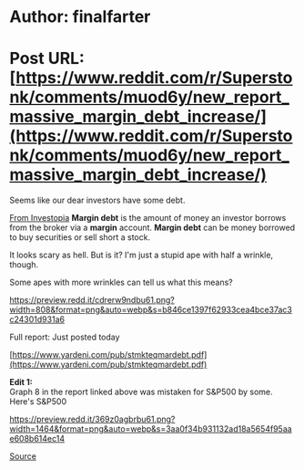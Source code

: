# Author: finalfarter
# Post URL: [https://www.reddit.com/r/Superstonk/comments/muod6y/new_report_massive_margin_debt_increase/](https://www.reddit.com/r/Superstonk/comments/muod6y/new_report_massive_margin_debt_increase/)


Seems like our dear investors have some debt.

[From Investopia](https://www.investopedia.com/terms/m/margin_debt.asp) **Margin debt** is the amount of money an investor borrows from the broker via a **margin** account. **Margin debt** can be money borrowed to buy securities or sell short a stock.

It looks scary as hell. But is it? I'm just a stupid ape with half a wrinkle, though.

Some apes with more wrinkles can tell us what this means?

https://preview.redd.it/cdrerw9ndbu61.png?width=808&format=png&auto=webp&s=b846ce1397f62933cea4bce37ac3c24301d931a6

Full report: Just posted today

[https://www.yardeni.com/pub/stmkteqmardebt.pdf](https://www.yardeni.com/pub/stmkteqmardebt.pdf)

**Edit 1:**  
Graph 8 in the report linked above was mistaken for S&P500 by some. Here's S&P500

https://preview.redd.it/369z0agbrbu61.png?width=1464&format=png&auto=webp&s=3aa0f34b931132ad18a5654f95aae608b614ec14

[Source](https://www.advisorperspectives.com/dshort/updates/2021/04/19/margin-debt-and-the-market-up-another-1-1-in-march-continues-record-trend)